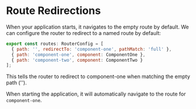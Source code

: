 # Route Redirections #

When your application starts, it navigates to the empty route by default.
We can configure the router to redirect to a named route by default:

```javascript
export const routes: RouterConfig = [
  { path: '', redirectTo: 'component-one', pathMatch: 'full' },
  { path: 'component-one', component: ComponentOne },
  { path: 'component-two', component: ComponentTwo }
];
```

This tells the router to redirect to component-one when matching the empty path ('').

When starting the application, it will automatically navigate to the route for `component-one`.
